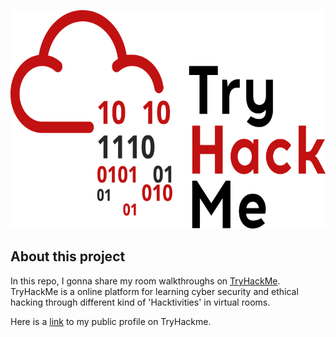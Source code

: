 <p align="center">
    <img src="https://github.com/iljaSL/tryHackMe-rooms/blob/main/Scripting/images/THMlogo.png" alt="Logo" width="600" height="350">
</p>

## About this project

In this repo, I gonna share my room walkthroughs on [TryHackMe](https://tryhackme.com/). <br>
TryHackMe is a online platform for learning cyber security and ethical hacking through different kind of 'Hacktivities' in virtual rooms. <br>


Here is a [link](tryhackme.com/jr/burpsuitethebasics) to my public profile on TryHackme.


